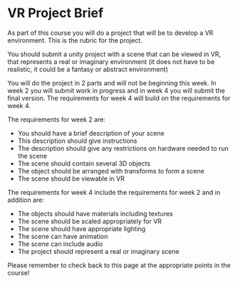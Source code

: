 # VR Project Brief

As part of this course you will do a project that will be to develop a VR environment. This is the rubric for the project. 

You should submit a unity project with a scene that can be viewed in VR, that represents a real or imaginary environment (it does not have to be realistic, it could be a fantasy or abstract environment)

You will do the project in 2 parts and will not be beginning this week. In week 2 you will submit work in progress and in week 4 you will submit the final version. The requirements for week 4 will build on the requirements for week 4. 

The requirements for week 2 are:

- You should have a brief description of your scene
- This description should give instructions
- The description should give any restrictions on hardware needed to run the scene
- The scene should contain several 3D objects 
- The object should be arranged with transforms to form a scene
- The scene should be viewable in VR

The requirements for week 4 include the requirements for week 2 and in addition are:

- The objects should have materials including textures
- The scene should be scaled appropriately for VR
- The scene should have appropriate lighting
- The scene can have animation
- The scene can include audio
- The project should represent a real or imaginary scene

Please remember to check back to this page at the appropriate points in the course!
